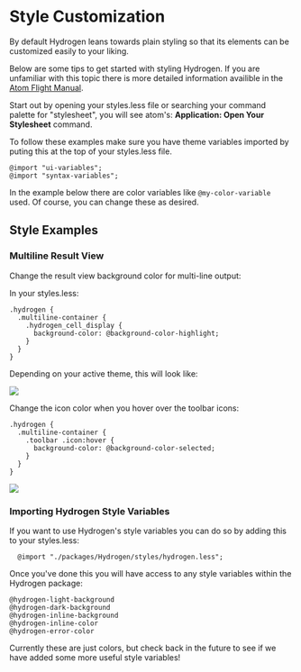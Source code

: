 # Style Customization

By default Hydrogen leans towards plain styling so that its elements can be customized easily to your liking.

Below are some tips to get started with styling Hydrogen. If you are unfamiliar with this topic there is more detailed information availible in the [Atom Flight Manual](http://flight-manual.atom.io/using-atom/sections/basic-customization/#style-tweaks).

Start out by opening your styles.less file or searching your command palette for "stylesheet", you will see atom's: **Application: Open Your Stylesheet** command.

To follow these examples make sure you have theme variables imported by puting this at the top of your styles.less file.

```less
@import "ui-variables";
@import "syntax-variables";

```

In the example below there are color variables like `@my-color-variable` used. Of course, you can change these as desired.

## Style Examples
### Multiline Result View

Change the result view background color for multi-line output:

In your styles.less:

```less
.hydrogen {
  .multiline-container {
    .hydrogen_cell_display {
      background-color: @background-color-highlight;
    }
  }
}
```

Depending on your active theme, this will look like:

![](https://cloud.githubusercontent.com/assets/10860657/26287949/52c75e9c-3e4b-11e7-929b-b155434927b3.png)



Change the icon color when you hover over the toolbar icons:

```less
.hydrogen {
  .multiline-container {
    .toolbar .icon:hover {
      background-color: @background-color-selected;
    }
  }
}
```

![](https://cloud.githubusercontent.com/assets/10860657/26086644/8dbfd806-39b1-11e7-9149-e4d891d0455b.gif)

### Importing Hydrogen Style Variables

If you want to use Hydrogen's style variables you can do so by adding this to your styles.less:

```less
  @import "./packages/Hydrogen/styles/hydrogen.less";
```

Once you've done this you will have access to any style variables within the Hydrogen package:

```less
@hydrogen-light-background
@hydrogen-dark-background
@hydrogen-inline-background
@hydrogen-inline-color
@hydrogen-error-color
```

Currently these are just colors, but check back in the future to see if we have added some more useful style variables!
